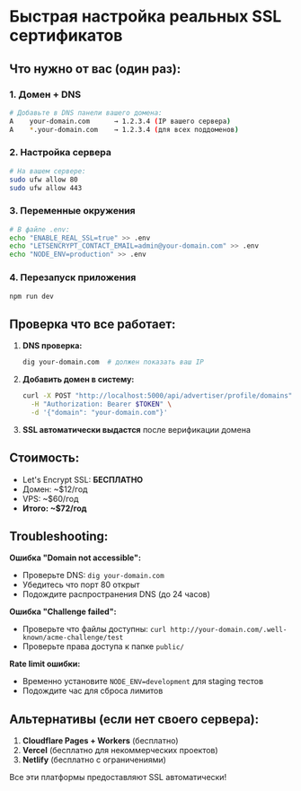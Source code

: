 # Быстрая настройка реальных SSL сертификатов

## Что нужно от вас (один раз):

### 1. Домен + DNS
```bash
# Добавьте в DNS панели вашего домена:
A    your-domain.com      → 1.2.3.4 (IP вашего сервера)
A    *.your-domain.com    → 1.2.3.4 (для всех поддоменов)
```

### 2. Настройка сервера
```bash
# На вашем сервере:
sudo ufw allow 80
sudo ufw allow 443
```

### 3. Переменные окружения
```bash
# В файле .env:
echo "ENABLE_REAL_SSL=true" >> .env
echo "LETSENCRYPT_CONTACT_EMAIL=admin@your-domain.com" >> .env
echo "NODE_ENV=production" >> .env
```

### 4. Перезапуск приложения
```bash
npm run dev
```

## Проверка что все работает:

1. **DNS проверка:**
   ```bash
   dig your-domain.com  # должен показать ваш IP
   ```

2. **Добавить домен в систему:**
   ```bash
   curl -X POST "http://localhost:5000/api/advertiser/profile/domains" \
     -H "Authorization: Bearer $TOKEN" \
     -d '{"domain": "your-domain.com"}'
   ```

3. **SSL автоматически выдастся** после верификации домена

## Стоимость:
- Let's Encrypt SSL: **БЕСПЛАТНО**
- Домен: ~$12/год
- VPS: ~$60/год
- **Итого: ~$72/год**

## Troubleshooting:

**Ошибка "Domain not accessible":**
- Проверьте DNS: `dig your-domain.com`
- Убедитесь что порт 80 открыт
- Подождите распространения DNS (до 24 часов)

**Ошибка "Challenge failed":**
- Проверьте что файлы доступны: `curl http://your-domain.com/.well-known/acme-challenge/test`
- Проверьте права доступа к папке `public/`

**Rate limit ошибки:**
- Временно установите `NODE_ENV=development` для staging тестов
- Подождите час для сброса лимитов

## Альтернативы (если нет своего сервера):

1. **Cloudflare Pages + Workers** (бесплатно)
2. **Vercel** (бесплатно для некоммерческих проектов)  
3. **Netlify** (бесплатно с ограничениями)

Все эти платформы предоставляют SSL автоматически!